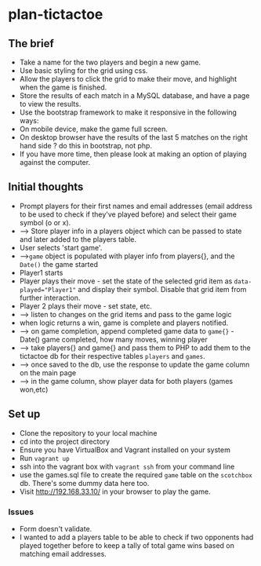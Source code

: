# plan-tictactoe

## The brief
* Take a name for the two players and begin a new game.
* Use basic styling for the grid using css.
* Allow the players to click the grid to make their move, and highlight when the game is finished.
* Store the results of each match in a MySQL database, and have a page to view the results.
* Use the bootstrap framework to make it responsive in the following ways:
* On mobile device, make the game full screen.
* On desktop browser have the results of the last 5 matches on the right hand side ? do this in bootstrap, not php.
* If you have more time, then please look at making an option of playing against the computer.

## Initial thoughts
 * Prompt players for their first names and email addresses (email address to be used to check if they've played before) and select their game symbol (o or x).
 * --> Store player info in a players object which can be passed to state and later added to the players table.
 * User selects 'start game'.
 * -->`game` object is populated with player info from players{}, and the `Date()` the game started
 * Player1 starts
 * Player plays their move - set the state of the selected grid item as `data-played="Player1"` and display their symbol. Disable that grid item from further interaction.
 * Player 2 plays their move - set state, etc.
 * --> listen to changes on the grid items and pass to the game logic
 * when logic returns a win, game is complete and players notified.
 * --> on game completion, append completed game data to `game{}` - Date() game completed, how many moves, winning player
 * --> take players{} and game{} and pass them to PHP to add them to the tictactoe db for their respective tables `players` and `games`.
 * --> once saved to the db, use the response to update the game column on the main page
 * --> in the game column, show player data for both players (games won,etc)

 ## Set up
 * Clone the repository to your local machine
 * cd into the project directory
 * Ensure you have VirtualBox and Vagrant installed on your system
 * Run `vagrant up`
 * ssh into the vagrant box with `vagrant ssh` from your command line
 * use the games.sql file to create the required `game` table on the `scotchbox` db. There's some dummy data here too.
 * Visit http://192.168.33.10/ in your browser to play the game.

 ### Issues
 * Form doesn't validate.
 * I wanted to add a players table to be able to check if two opponents had played together before to keep a tally of total game wins based on matching email addresses.